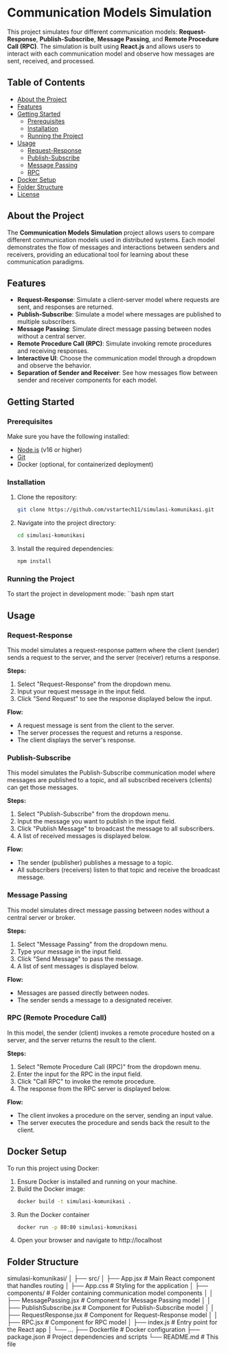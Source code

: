 # Communication Models Simulation

This project simulates four different communication models: **Request-Response**, **Publish-Subscribe**, **Message Passing**, and **Remote Procedure Call (RPC)**. The simulation is built using **React.js** and allows users to interact with each communication model and observe how messages are sent, received, and processed.

## Table of Contents

- [About the Project](#about-the-project)
- [Features](#features)
- [Getting Started](#getting-started)
  - [Prerequisites](#prerequisites)
  - [Installation](#installation)
  - [Running the Project](#running-the-project)
- [Usage](#usage)
  - [Request-Response](#request-response)
  - [Publish-Subscribe](#publish-subscribe)
  - [Message Passing](#message-passing)
  - [RPC](#rpc)
- [Docker Setup](#docker-setup)
- [Folder Structure](#folder-structure)
- [License](#license)

## About the Project

The **Communication Models Simulation** project allows users to compare different communication models used in distributed systems. Each model demonstrates the flow of messages and interactions between senders and receivers, providing an educational tool for learning about these communication paradigms.

## Features

- **Request-Response**: Simulate a client-server model where requests are sent, and responses are returned.
- **Publish-Subscribe**: Simulate a model where messages are published to multiple subscribers.
- **Message Passing**: Simulate direct message passing between nodes without a central server.
- **Remote Procedure Call (RPC)**: Simulate invoking remote procedures and receiving responses.
- **Interactive UI**: Choose the communication model through a dropdown and observe the behavior.
- **Separation of Sender and Receiver**: See how messages flow between sender and receiver components for each model.

## Getting Started

### Prerequisites

Make sure you have the following installed:

- [Node.js](https://nodejs.org/en/) (v16 or higher)
- [Git](https://git-scm.com/)
- Docker (optional, for containerized deployment)

### Installation

1. Clone the repository:
   ```bash
   git clone https://github.com/vstartech11/simulasi-komunikasi.git
2. Navigate into the project directory:
   ```bash
   cd simulasi-komunikasi
3. Install the required dependencies:
   ```bash
   npm install

### Running the Project

To start the project in development mode:
  ``bash
  npm start

## Usage

### Request-Response

This model simulates a request-response pattern where the client (sender) sends a request to the server, and the server (receiver) returns a response. 

**Steps:**
1. Select "Request-Response" from the dropdown menu.
2. Input your request message in the input field.
3. Click "Send Request" to see the response displayed below the input.

**Flow:**
- A request message is sent from the client to the server.
- The server processes the request and returns a response.
- The client displays the server's response.

### Publish-Subscribe

This model simulates the Publish-Subscribe communication model where messages are published to a topic, and all subscribed receivers (clients) can get those messages.

**Steps:**
1. Select "Publish-Subscribe" from the dropdown menu.
2. Input the message you want to publish in the input field.
3. Click "Publish Message" to broadcast the message to all subscribers.
4. A list of received messages is displayed below.

**Flow:**
- The sender (publisher) publishes a message to a topic.
- All subscribers (receivers) listen to that topic and receive the broadcast message.

### Message Passing

This model simulates direct message passing between nodes without a central server or broker.

**Steps:**
1. Select "Message Passing" from the dropdown menu.
2. Type your message in the input field.
3. Click "Send Message" to pass the message.
4. A list of sent messages is displayed below.

**Flow:**
- Messages are passed directly between nodes.
- The sender sends a message to a designated receiver.

### RPC (Remote Procedure Call)

In this model, the sender (client) invokes a remote procedure hosted on a server, and the server returns the result to the client.

**Steps:**
1. Select "Remote Procedure Call (RPC)" from the dropdown menu.
2. Enter the input for the RPC in the input field.
3. Click "Call RPC" to invoke the remote procedure.
4. The response from the RPC server is displayed below.

**Flow:**
- The client invokes a procedure on the server, sending an input value.
- The server executes the procedure and sends back the result to the client.

## Docker Setup

To run this project using Docker:

1. Ensure Docker is installed and running on your machine.
2. Build the Docker image:
   ```bash
   docker build -t simulasi-komunikasi .
3. Run the Docker container
   ```bash
   docker run -p 80:80 simulasi-komunikasi
5. Open your browser and navigate to http://localhost

## Folder Structure

simulasi-komunikasi/ │ ├── src/ │ ├── App.jsx # Main React component that handles routing │ ├── App.css # Styling for the application │ ├── components/ # Folder containing communication model components │ │ ├── MessagePassing.jsx # Component for Message Passing model │ │ ├── PublishSubscribe.jsx # Component for Publish-Subscribe model │ │ ├── RequestResponse.jsx # Component for Request-Response model │ │ ├── RPC.jsx # Component for RPC model │ ├── index.js # Entry point for the React app │ └── ... ├── Dockerfile # Docker configuration ├── package.json # Project dependencies and scripts └── README.md # This file
